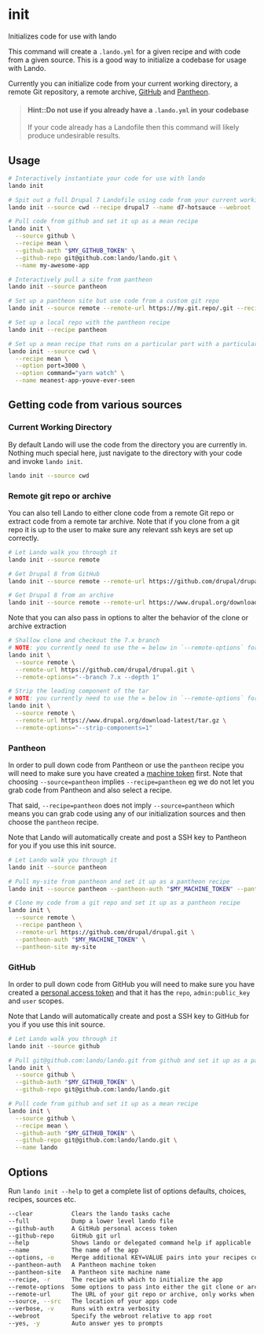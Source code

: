 init
====

Initializes code for use with lando

This command will create a `.lando.yml` for a given recipe and with code from a given source. This is a good way to initialize a codebase for usage with Lando.

Currently you can initialize code from your current working directory, a remote Git repository, a remote archive, [GitHub](https://github.com) and [Pantheon](https://pantheon.io).

> #### Hint::Do not use if you already have a `.lando.yml` in your codebase
>
> If your code already has a Landofile then this command will likely produce undesirable results.

Usage
-----

```bash
# Interactively instantiate your code for use with lando
lando init

# Spit out a full Drupal 7 Landofile using code from your current working directory
lando init --source cwd --recipe drupal7 --name d7-hotsauce --webroot . --full

# Pull code from github and set it up as a mean recipe
lando init \
  --source github \
  --recipe mean \
  --github-auth "$MY_GITHUB_TOKEN" \
  --github-repo git@github.com:lando/lando.git \
  --name my-awesome-app

# Interactively pull a site from pantheon
lando init --source pantheon

# Set up a pantheon site but use code from a custom git repo
lando init --source remote --remote-url https://my.git.repo/.git --recipe pantheon

# Set up a local repo with the pantheon recipe
lando init --recipe pantheon

# Set up a mean recipe that runs on a particular port with a particular command
lando init --source cwd \
  --recipe mean \
  --option port=3000 \
  --option command="yarn watch" \
  --name meanest-app-youve-ever-seen
```

Getting code from various sources
---------------------------------

### Current Working Directory

By default Lando will use the code from the directory you are currently in. Nothing much special here, just navigate to the directory with your code and invoke `lando init`.

```bash
lando init --source cwd
```

### Remote git repo or archive

You can also tell Lando to either clone code from a remote Git repo or extract code from a remote tar archive. Note that if you clone from a git repo it is up to the user to make sure any relevant ssh keys are set up correctly.

```bash
# Let Lando walk you through it
lando init --source remote

# Get Drupal 8 from GitHub
lando init --source remote --remote-url https://github.com/drupal/drupal.git

# Get Drupal 8 from an archive
lando init --source remote --remote-url https://www.drupal.org/download-latest/tar.gz
```

Note that you can also pass in options to alter the behavior of the clone or archive extraction

```bash
# Shallow clone and checkout the 7.x branch
# NOTE: you currently need to use the = below in `--remote-options` for yargs to parse this correctly
lando init \
  --source remote \
  --remote-url https://github.com/drupal/drupal.git \
  --remote-options="--branch 7.x --depth 1"

# Strip the leading component of the tar
# NOTE: you currently need to use the = below in `--remote-options` for yargs to parse this correctly
lando init \
  --source remote \
  --remote-url https://www.drupal.org/download-latest/tar.gz \
  --remote-options="--strip-components=1"
```

### Pantheon

In order to pull down code from Pantheon or use the `pantheon` recipe you will need to make sure you have created a [machine token](https://pantheon.io/docs/machine-tokens/) first. Note that choosing `--source=pantheon` implies `--recipe=pantheon` eg we do not let you grab code from Pantheon and also select a recipe.

That said, `--recipe=pantheon` does not imply `--source=pantheon` which means you can grab code using any of our initialization sources and then choose the `pantheon` recipe.

Note that Lando will automatically create and post a SSH key to Pantheon for you if you use this init source.

```bash
# Let Lando walk you through it
lando init --source pantheon

# Pull my-site from pantheon and set it up as a pantheon recipe
lando init --source pantheon --pantheon-auth "$MY_MACHINE_TOKEN" --pantheon-site my-site

# Clone my code from a git repo and set it up as a pantheon recipe
lando init \
  --source remote \
  --recipe pantheon \
  --remote-url https://github.com/drupal/drupal.git \
  --pantheon-auth "$MY_MACHINE_TOKEN" \
  --pantheon-site my-site
```

### GitHub

In order to pull down code from GitHub you will need to make sure you have created a [personal access token](https://help.github.com/articles/creating-a-personal-access-token-for-the-command-line/) and that it has the `repo`, `admin:public_key` and `user` scopes.

Note that Lando will automatically create and post a SSH key to GitHub for you if you use this init source.

```bash
# Let Lando walk you through it
lando init --source github

# Pull git@github.com:lando/lando.git from github and set it up as a pantheon recipe
lando init \
  --source github \
  --github-auth "$MY_GITHUB_TOKEN" \
  --github-repo git@github.com:lando/lando.git

# Pull code from github and set it up as a mean recipe
lando init \
  --source github \
  --recipe mean \
  --github-auth "$MY_GITHUB_TOKEN" \
  --github-repo git@github.com:lando/lando.git \
  --name lando
```

Options
-------

Run `lando init --help` to get a complete list of options defaults, choices, recipes, sources etc.

```bash
--clear           Clears the lando tasks cache
--full            Dump a lower level lando file
--github-auth     A GitHub personal access token
--github-repo     GitHub git url
--help            Shows lando or delegated command help if applicable
--name            The name of the app
--options, -o     Merge additional KEY=VALUE pairs into your recipes config
--pantheon-auth   A Pantheon machine token
--pantheon-site   A Pantheon site machine name
--recipe, -r      The recipe with which to initialize the app
--remote-options  Some options to pass into either the git clone or archive extract command
--remote-url      The URL of your git repo or archive, only works when you set source to remote
--source, --src   The location of your apps code
--verbose, -v     Runs with extra verbosity
--webroot         Specify the webroot relative to app root
--yes, -y         Auto answer yes to prompts
```
